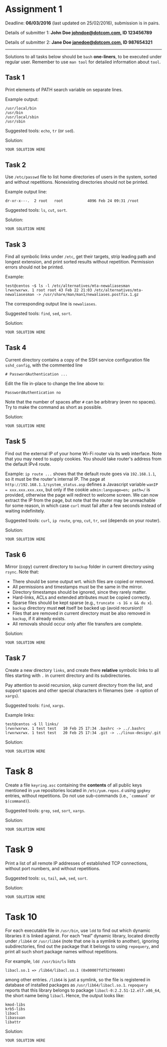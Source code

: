 # Assignment 1

Deadline: **06/03/2016** (last updated on 25/02/2016), submission is in pairs.

Details of submitter 1: **John Doe <johndoe@dotcom.com>, ID 123456789**

Details of submitter 2: **Jane Doe <janedoe@dotcom.com>, ID 987654321**

---

Solutions to all tasks below should be `bash` **one-liners**, to be executed under regular user.
Remember to use `man tool` for detailed information about `tool`.


## Task 1

Print elements of PATH search variable on separate lines.

Example output:
```
/usr/local/bin
/usr/bin
/usr/local/sbin
/usr/sbin
```

Suggested tools: `echo`, `tr` (or `sed`).

Solution:
```bash
YOUR SOLUTION HERE
```


## Task 2

Use `/etc/passwd` file to list home directories of users in the system, sorted and without
repetitions. Nonexisting directories should not be printed.

Example output line:
```
dr-xr-x---.  2 root   root           4096 Feb 24 09:31 /root
```

Suggested tools: `ls`, `cut`, `sort`.

Solution:
```bash
YOUR SOLUTION HERE
```


## Task 3

Find all symbolic links under `/etc`, get their targets, strip leading path and longest extension,
and print sorted results without repetition. Permission errors should not be printed.

Example:
```
test@centos ~$ ls -l /etc/alternatives/mta-newaliasesman 
lrwxrwxrwx. 1 root root 43 Feb 22 21:03 /etc/alternatives/mta-newaliasesman -> /usr/share/man/man1/newaliases.postfix.1.gz
```

The corresponding output line is `newaliases`.

Suggested tools: `find`, `sed`, `sort`.

Solution:
```bash
YOUR SOLUTION HERE
```


## Task 4

Current directory contains a copy of the SSH service configuration file `sshd_config`,
with the commented line
```
# PasswordAuthentication ...
```

Edit the file in-place to change the line above to:
```
PasswordAuthentication no
```

Note that the number of spaces after `#` can be arbitrary (even no spaces).
Try to make the command as short as possible.

Solution:
```bash
YOUR SOLUTION HERE
```


## Task 5

Find out the external IP of your home Wi-Fi router via its web interface.
Note that you may need to supply cookies. You should take router's address
from the default IPv4 route.

Example: `ip route ...` shows that the default route goes via `192.168.1.1`,
so it must be the router's internal IP. The page at `http://192.168.1.1/system_status.asp`
defines a Javascript variable `wanIP = xxx.xxx.xxx.xxx`, but only if the cookie
`admin:language=en; path=/` is provided, otherwise the page will redirect to welcome screen.
We can now extract the IP from the page, but note that the router may be unreachable for
some reason, in which case `curl` must fail after a few seconds instead of waiting indefinitely.

Suggested tools: `curl`, `ip route`, `grep`, `cut`, `tr`, `sed` (depends on your router).

Solution:
```bash
YOUR SOLUTION HERE
```


## Task 6

Mirror (copy) current directory to `backup` folder in current directory using `rsync`.
Note that:

* There should be some output wrt. which files are copied or removed.
* All permissions and timestamps must be the same in the mirror.
* Directory timestamps should be ignored, since they rarely matter.
* Hard-links, ACLs and extended attributes must be copied correctly.
* Sparse files should be kept sparse (e.g., `truncate -s 1G x && du x`).
* `backup` directory must **not** itself be backed up (avoid recursion)!
* Files that are removed in current directory must be also removed in `backup`,
  if it already exists.
* All removals should occur only after file transfers are complete.

Solution:
```bash
YOUR SOLUTION HERE
```


## Task 7

Create a new directory `links`, and create there **relative** symbolic links to all
files starting with `.` in current directory and its subdirectories.

Pay attention to avoid recursion, skip current directory from the list, and support spaces
and other special characters in filenames (see `-0` option of `xargs`).

Suggested tools: `find`, `xargs`.

Example links:
```
test@centos ~$ ll links/
lrwxrwxrwx. 1 test test   10 Feb 25 17:34 .bashrc -> ../.bashrc
lrwxrwxrwx. 1 test test   20 Feb 25 17:34 .git -> ../linux-design/.git
```

Solution:
```bash
YOUR SOLUTION HERE
```


# Task 8

Create a file `keyring.asc` containing the **contents** of all public keys mentioned
in `yum` repositories located in `/etc/yum.repos.d` using `gpgkey` entries, without
repetitions. Do not use sub-commands (i.e., `` `command` `` or `$(command)`).

Suggested tools: `grep`, `sed`, `sort`, `xargs`.

Solution:
```bash
YOUR SOLUTION HERE
```


# Task 9

Print a list of all remote IP addresses of established TCP connections, without port
numbers, and without repetitions.

Suggested tools: `ss`, `tail`, `awk`, `sed`, `sort`.

Solution:
```bash
YOUR SOLUTION HERE
```


# Task 10

For each executable file in `/usr/bin`, use `ldd` to find out which dynamic libraries it is
linked against. For each “real” dynamic library, located directly under `/lib64` or `/usr/lib64`
(note that one is a symlink to another), ignoring subdirectories, find out the package that it
belongs to using `repoquery`, and print all such short package names without repetitions.

For example, `ldd /usr/bin/ls` lists
```
libacl.so.1 => /lib64/libacl.so.1 (0x00007fdf52f06000)
```
among other entries. `/lib64` is just a symlink, so the file is registered in database of installed
packages as `/usr/lib64/libacl.so.1`. `repoquery` reports that this library belongs to package
`libacl-0:2.2.51-12.el7.x86_64`, the short name being `libacl`. Hence, the output looks like:
```
kmod-libs
krb5-libs
libacl
libassuan
libattr
```

Solution:
```bash
YOUR SOLUTION HERE
```
